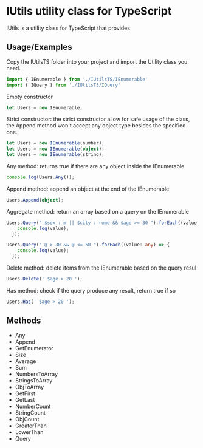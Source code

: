 # IUtils utility class for TypeScript

IUtils is a utility class for TypeScript that provides 

## Usage/Examples
Copy  the IUtilsTS folder into your project and import the Utility class you need.
```typescript
import { IEnumerable } from './IUtilsTS/IEnumerable'
import { IQuery } from './IUtilsTS/IQuery'
```

Empty constructor
```typescript
let Users = new IEnumerable;
```
Strict constructor: the strict constructor allow for safe usage of the class, the Append method won't accept any object type besides the specified one.
```typescript
let Users = new IEnumerable(number);
let Users = new IEnumerable(object);
let Users = new IEnumerable(string);
```
Any method: returns true if there are any object inside the IEnumerable
```typescript
console.log(Users.Any());
```
Append method: append an object at the end of the IEnumerable
```typescript
Users.Append(object);
```
Aggregate method: return an array based on a query on the IEnumerable
```typescript
Users.Query(" $sex : m || $city : rome && $age >= 30 ").forEach((value: any) => {
    console.log(value);
  });
```
```typescript
Users.Query(" @ > 30 && @ <= 50 ").forEach((value: any) => {
    console.log(value);
  });
```
Delete method: delete items from the IEnumerable based on the query resul
```typescript
Users.Delete(' $age > 20 ');
```
Has method: check if the query produce any result, return true if so
```typescript
Users.Has(' $age > 20 ');
```


## Methods
- Any
- Append
- GetEnumerator
- Size
- Average
- Sum
- NumbersToArray
- StringsToArray
- ObjToArray
- GetFirst
- GetLast
- NumberCount
- StringCount
- ObjCount
- GreaterThan
- LowerThan
- Query
